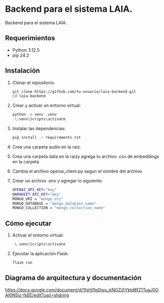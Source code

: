 # Backend para el sistema LAIA.
Backend para el sistema LAIA.

## Requerimientos
- Python 3.12.5
- pip 24.2

## Instalación
1. Clonar el repositorio:
   ```bash
   git clone https://github.com/tu-usuario/laia-backend.git
   cd laia-backend
   ```
2. Crear y activar un entorno virtual:
   ```bash
   python -m venv .venv
   .\.venv\Scripts\activate
   ```

3. Instalar las dependencias:
   ```bash
   pip install -r requirements.txt
   ```

4. Crea una carpeta audio en la raiz.

5. Crea una carpeta data en la raizy agrega tu archivo .csv de embeddings en la carpeta

6. Cambia el archivo openai_client.py segun el nombre del archivo.

7. Crear un archivo .env y agregar lo siguiente:
   ```bash
   OPENAI_API_KEY="key"
   NARAKEET_API_KEY="key"
   MONGO_URI = "mongo_uri"
   MONGO_DATABASE = "mongo_database_name"
   MONGO_COLLECTION = "mongo_collection_name"
   ```

## Cómo ejecutar
1. Activar el entorno virtual:
   ```bash
   .\.venv\Scripts\activate
   ```

2. Ejecutar la aplicación Flask:
   ```bash
   flask run
   ```

## Diagrama de arquitectura y documentación
https://docs.google.com/document/d/1fsHj1lpDwu_kNGZiXYktd8fZ1TuaJ0GAI0N5jz-fsEE/edit?usp=sharing
